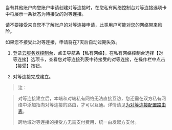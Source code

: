 当有其他账户向您账户申请创建对等连接时，在您私有网络控制台对等连接选项卡中将展示一条状态为待接受的对等连接。

请不要接受来自您不了解账户的对等连接申请，此类用户可能对您的网络带来风险。

如果您不接受此对等连接，申请将在7天后自动过期失效。

1) 登录[云服务器控制台](https://console.qcloud.com/)，点击导航条【私有网络】，在私有网络控制台选择【对等连接】选项卡，查看您对等连接列表中待接受的对等连接，在操作栏中点击【接受】按钮。

2) 对等连接完成建立。

> 注：

> 对等连接建立后，本端和对端私有网络无法直接互访，您还需在双方私有网络中添加指向对等连接的路由，才可以互通。详情请见[为对等连接配置路由表](https://www.qcloud.com/doc/product/215/%E4%B8%BA%E5%AF%B9%E7%AD%89%E8%BF%9E%E6%8E%A5%E9%85%8D%E7%BD%AE%E8%B7%AF%E7%94%B1%E8%A1%A8)。
> 
> 跨地域对等连接的接受方无需支付费用，统一由发起方支付。